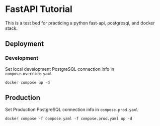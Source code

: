 # FastAPI Tutorial

This is a test bed for practicing a python fast-api, postgresql, and docker stack.

## Deployment

### Development

Set local development PostgreSQL connection info in ```compose.override.yaml```

```docker compose up -d```

## Production


Set Production PostgreSQL connection info in ```compose.prod.yaml```

```docker compose -f compose.yaml -f compose.prod.yaml up -d```
